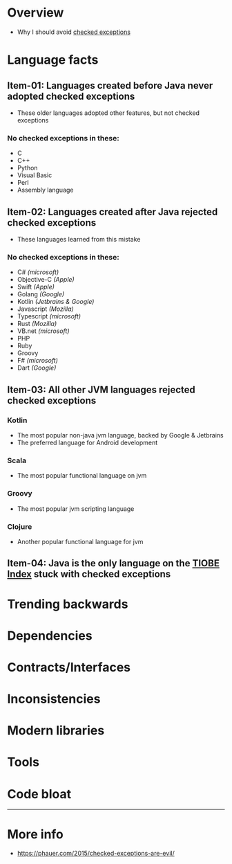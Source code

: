 # Overview
- Why I should avoid [checked exceptions](https://docs.oracle.com/javase/tutorial/essential/exceptions/runtime.html)

# Language facts
## Item-01: Languages created **before** Java never adopted checked exceptions
- These older languages adopted other features, but not checked exceptions

### No checked exceptions in these:
- C
- C++
- Python
- Visual Basic
- Perl
- Assembly language

## Item-02: Languages created **after** Java rejected checked exceptions
- These languages learned from this mistake

### No checked exceptions in these:
- C# *(microsoft)*
- Objective-C *(Apple)*
- Swift *(Apple)*
- Golang *(Google)*
- Kotlin *(Jetbrains & Google)*
- Javascript *(Mozilla)*
- Typescript *(microsoft)*
- Rust *(Mozilla)*
- VB.net *(microsoft)*
- PHP
- Ruby
- Groovy
- F# *(microsoft)*
- Dart *(Google)*

## Item-03: All other **JVM** languages rejected checked exceptions
### Kotlin
- The most popular non-java jvm language, backed by Google & Jetbrains
- The preferred language for Android development

### Scala
- The most popular functional language on jvm

### Groovy
- The most popular jvm scripting language

### Clojure
- Another popular functional language for jvm


## Item-04: Java is the **only** language on the [TIOBE Index](https://www.tiobe.com/tiobe-index/) stuck with checked exceptions



# Trending backwards
# Dependencies
# Contracts/Interfaces
# Inconsistencies
# Modern libraries
# Tools
# Code bloat

--------
# More info
- https://phauer.com/2015/checked-exceptions-are-evil/
